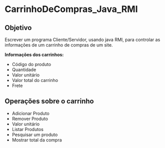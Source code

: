 # CarrinhoDeCompras_Java_RMI

## Objetivo

Escrever um programa Cliente/Servidor, usando java RMI, para controlar as informações de 
um carrinho de compras de um site.

<b>Informações dos carrinhos: </b>
<br>

<ul>
    <li>Código do produto</li>
    <li>Quantidade</li>
    <li>Valor unitário</li>
    <li>Valor total do carrinho</li>
    <li>Frete</li>
</ul>

## Operações sobre o carrinho

<ul>
    <li>Adicionar Produto</li>
    <li>Remover Produto</li>
    <li>Valor unitário</li>
    <li>Listar Produtos</li>
    <li>Pesquisar um produto</li>
    <li>Mostrar total da compra</li>
</ul>
